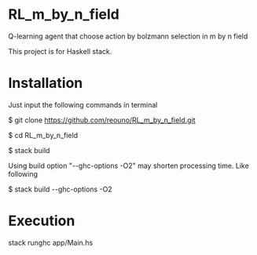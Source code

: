 # RL_m_by_n_field
Q-learning agent that choose action by bolzmann selection in m by n field

This project is for Haskell stack.
 
 
Installation
============

Just input the following commands in terminal

$ git clone https://github.com/reouno/RL_m_by_n_field.git

$ cd RL_m_by_n_field

$ stack build

Using build option "--ghc-options -O2" may shorten processing time. Like following

$ stack build --ghc-options -O2

Execution
=========

stack runghc app/Main.hs
